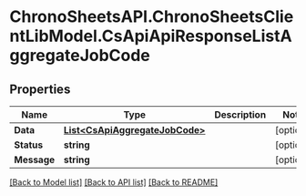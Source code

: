 # ChronoSheetsAPI.ChronoSheetsClientLibModel.CsApiApiResponseListAggregateJobCode
## Properties

Name | Type | Description | Notes
------------ | ------------- | ------------- | -------------
**Data** | [**List&lt;CsApiAggregateJobCode&gt;**](CsApiAggregateJobCode.md) |  | [optional] 
**Status** | **string** |  | [optional] 
**Message** | **string** |  | [optional] 

[[Back to Model list]](../README.md#documentation-for-models) [[Back to API list]](../README.md#documentation-for-api-endpoints) [[Back to README]](../README.md)

